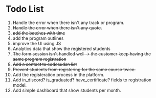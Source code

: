 # Todo List

1. Handle the error when there isn't any track or program.
2. ~~Handle the error when there isn't any quote.~~
3. ~~add the batches with time~~
4. add the program outlines
5. improve the UI using JS
6. Analytics data that show the registered students
7. ~~The form session isn't handled well -> the customer keep having the same program registration~~
8. ~~Add a contact to codesudan list~~
9. ~~Prevent students from registering for the same course twice.~~
10. Add the registeration process in the platform.
11. Add in_discord? is_graduated? have_certificate? fields to registration model.
12. Add simple dashboard that show students per month.
